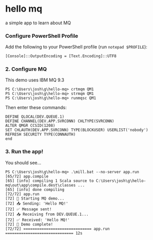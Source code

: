 # hello mq

a simple app to learn about MQ

### Configure PowerShell Profile

Add the following to your PowerShell profile (run `notepad $PROFILE`):

```ps
[Console]::OutputEncoding = [Text.Encoding]::UTF8
```

### 2. Configure MQ

This demo uses IBM MQ 9.3

```shell
PS C:\Users\josh\g\hello-mq> crtmqm QM1
PS C:\Users\josh\g\hello-mq> strmqm QM1
PS C:\Users\josh\g\hello-mq> runmqsc QM1
```

Then enter these commands:
```mq
DEFINE QLOCAL(DEV.QUEUE.1)
DEFINE CHANNEL(DEV.APP.SVRCONN) CHLTYPE(SVRCONN)
ALTER QMGR CCSID(1208)
SET CHLAUTH(DEV.APP.SVRCONN) TYPE(BLOCKUSER) USERLIST('nobody')
REFRESH SECURITY TYPE(CONNAUTH)
end
```

### 3. Run the app!

You should see...

```shell
PS C:\Users\josh\g\hello-mq> .\mill.bat --no-server app.run
[65/72] app.compile
[65] [info] compiling 1 Scala source to C:\Users\josh\g\hello-mq\out\app\compile.dest\classes ...
[65] [info] done compiling
[72/72] app.run
[72] 🚀 Starting MQ demo...
[72] 📤 Sending: 'Hello MQ!'
[72] ✅ Message sent!
[72] 📥 Receiving from DEV.QUEUE.1...
[72] ✅ Received: 'Hello MQ!'
[72] 🎉 Demo complete!
[72/72] ============================== app.run ============================== 12s
```